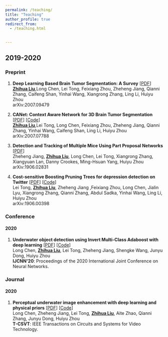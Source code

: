 ```yaml
---
permalink: /teaching/
title: "Teaching"
author_profile: true
redirect_from: 
  - /teaching.html
  

---
```



## 2019-2020

### 

### Preprint

1. **Deep Learning Based Brain Tumor Segmentation: A Survey** [<a href='https://arxiv.org/pdf/2007.09479.pdf'>PDF</a>] <br>
<ins>**Zhihua Liu**</ins>,Long Chen, Lei Tong, Feixiang Zhou, Zheheng Jiang, Qianni Zhang, Caifeng Shan, Yinhai Wang, Xiangrong Zhang, Ling Li, Huiyu Zhou<br>
arXiv:2007.09479 <br>

1. **CANet: Context Aware Network for 3D Brain Tumor Segmentation** [<a href='https://arxiv.org/pdf/2007.07788.pdf'>PDF</a>] [<a href='https://github.com/ZhihuaLiuEd/canetbrats'>Code</a>]<br>
<ins>**Zhihua Liu**</ins>,Lei Tong, Long Chen, Feixiang Zhou, Zheheng Jiang, Qianni Zhang, Yinhai Wang, Caifeng Shan, Ling Li, Huiyu Zhou<br>
arXiv:2007.07788 <br>

1. **Detection and Tracking of Multiple Mice Using Part Proposal Networks** [<a href='https://arxiv.org/pdf/1906.02831.pdf'>PDF</a>] <br>
Zheheng Jiang, <ins>**Zhihua Liu**</ins>, Long Chen, Lei Tong, Xiangrong Zhang, Xiangyuan Lan, Danny Crookes, Ming-Hsuan Yang, Huiyu Zhou <br>
arXiv:1906.02831 <br>

1. **Cost-sensitive Boosting Pruning Trees for depression detection on Twitter** [<a href='https://arxiv.org/pdf/1906.00398.pdf'>PDF</a>] [<a href='https://github.com/BIPL-UoL/Cost-Boosting-Pruning-Trees-for-depression-detection-on-Twitter'>Code</a>]<br>
Lei Tong, <ins>**Zhihua Liu**</ins>, Zheheng Jiang ,Feixiang Zhou, Long Chen, Jialin Lyu, Xiangrong Zhang, Qianni Zhang, Abdul Sadka, Yinhai Wang, Ling Li, Huiyu Zhou<br>
arXiv:1906.00398 <br>

### Conference

#### 2020

1. **Underwater object detection using Invert Multi-Class Adaboost with deep learning** [<a href='https://arxiv.org/pdf/2005.11552.pdf'>PDF</a>] [<a href='https://github.com/LongChenCV/SWIPENet'>Code</a>]<br>
Long Chen, <ins>**Zhihua Liu**</ins>, Lei Tong, Zheheng Jiang, Shengke Wang, Junyu Dong, Huiyu Zhou<br>
**IJCNN'20**: Proceedings of the 2020 International Joint Conference on Neural Networks.<br>

### Journal

#### 2020

1. **Perceptual underwater image enhancement with deep learning and physical priors** [<a href='https://arxiv.org/pdf/2008.09697.pdf'>PDF</a>] [<a href='https://github.com/LongChenCV/HybridDetectionGAN'>Code</a>]<br>
Long Chen, Zheheng Jiang, Lei Tong, <ins>**Zhihua Liu**</ins>, Aite Zhao, Qianni Zhang, Junyu Dong, Huiyu Zhou<br>
**T-CSVT**: IEEE Transactions on Circuits and Systems for Video Technology.<br>
